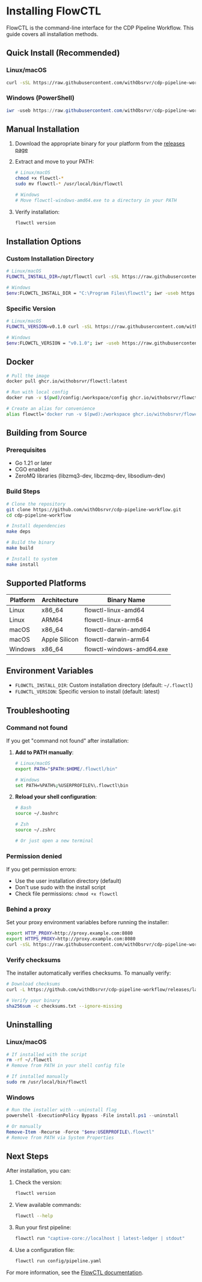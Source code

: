 # Installing FlowCTL

FlowCTL is the command-line interface for the CDP Pipeline Workflow. This guide covers all installation methods.

## Quick Install (Recommended)

### Linux/macOS

```bash
curl -sSL https://raw.githubusercontent.com/withObsrvr/cdp-pipeline-workflow/main/scripts/install.sh | sh
```

### Windows (PowerShell)

```powershell
iwr -useb https://raw.githubusercontent.com/withObsrvr/cdp-pipeline-workflow/main/scripts/install.ps1 | iex
```

## Manual Installation

1. Download the appropriate binary for your platform from the [releases page](https://github.com/withObsrvr/cdp-pipeline-workflow/releases)

2. Extract and move to your PATH:
   ```bash
   # Linux/macOS
   chmod +x flowctl-*
   sudo mv flowctl-* /usr/local/bin/flowctl
   
   # Windows
   # Move flowctl-windows-amd64.exe to a directory in your PATH
   ```

3. Verify installation:
   ```bash
   flowctl version
   ```

## Installation Options

### Custom Installation Directory

```bash
# Linux/macOS
FLOWCTL_INSTALL_DIR=/opt/flowctl curl -sSL https://raw.githubusercontent.com/withObsrvr/cdp-pipeline-workflow/main/scripts/install.sh | sh

# Windows
$env:FLOWCTL_INSTALL_DIR = "C:\Program Files\flowctl"; iwr -useb https://raw.githubusercontent.com/withObsrvr/cdp-pipeline-workflow/main/scripts/install.ps1 | iex
```

### Specific Version

```bash
# Linux/macOS
FLOWCTL_VERSION=v0.1.0 curl -sSL https://raw.githubusercontent.com/withObsrvr/cdp-pipeline-workflow/main/scripts/install.sh | sh

# Windows
$env:FLOWCTL_VERSION = "v0.1.0"; iwr -useb https://raw.githubusercontent.com/withObsrvr/cdp-pipeline-workflow/main/scripts/install.ps1 | iex
```

## Docker

```bash
# Pull the image
docker pull ghcr.io/withobsrvr/flowctl:latest

# Run with local config
docker run -v $(pwd)/config:/workspace/config ghcr.io/withobsrvr/flowctl run config/pipeline.yaml

# Create an alias for convenience
alias flowctl='docker run -v $(pwd):/workspace ghcr.io/withobsrvr/flowctl'
```

## Building from Source

### Prerequisites
- Go 1.21 or later
- CGO enabled
- ZeroMQ libraries (libzmq3-dev, libczmq-dev, libsodium-dev)

### Build Steps

```bash
# Clone the repository
git clone https://github.com/withObsrvr/cdp-pipeline-workflow.git
cd cdp-pipeline-workflow

# Install dependencies
make deps

# Build the binary
make build

# Install to system
make install
```

## Supported Platforms

| Platform | Architecture | Binary Name |
|----------|-------------|-------------|
| Linux | x86_64 | flowctl-linux-amd64 |
| Linux | ARM64 | flowctl-linux-arm64 |
| macOS | x86_64 | flowctl-darwin-amd64 |
| macOS | Apple Silicon | flowctl-darwin-arm64 |
| Windows | x86_64 | flowctl-windows-amd64.exe |

## Environment Variables

- `FLOWCTL_INSTALL_DIR`: Custom installation directory (default: `~/.flowctl`)
- `FLOWCTL_VERSION`: Specific version to install (default: latest)

## Troubleshooting

### Command not found

If you get "command not found" after installation:

1. **Add to PATH manually**:
   ```bash
   # Linux/macOS
   export PATH="$PATH:$HOME/.flowctl/bin"
   
   # Windows
   set PATH=%PATH%;%USERPROFILE%\.flowctl\bin
   ```

2. **Reload your shell configuration**:
   ```bash
   # Bash
   source ~/.bashrc
   
   # Zsh
   source ~/.zshrc
   
   # Or just open a new terminal
   ```

### Permission denied

If you get permission errors:
- Use the user installation directory (default)
- Don't use sudo with the install script
- Check file permissions: `chmod +x flowctl`

### Behind a proxy

Set your proxy environment variables before running the installer:
```bash
export HTTP_PROXY=http://proxy.example.com:8080
export HTTPS_PROXY=http://proxy.example.com:8080
curl -sSL https://raw.githubusercontent.com/withObsrvr/cdp-pipeline-workflow/main/scripts/install.sh | sh
```

### Verify checksums

The installer automatically verifies checksums. To manually verify:
```bash
# Download checksums
curl -L https://github.com/withObsrvr/cdp-pipeline-workflow/releases/latest/download/checksums.txt

# Verify your binary
sha256sum -c checksums.txt --ignore-missing
```

## Uninstalling

### Linux/macOS
```bash
# If installed with the script
rm -rf ~/.flowctl
# Remove from PATH in your shell config file

# If installed manually
sudo rm /usr/local/bin/flowctl
```

### Windows
```powershell
# Run the installer with --uninstall flag
powershell -ExecutionPolicy Bypass -File install.ps1 --uninstall

# Or manually
Remove-Item -Recurse -Force "$env:USERPROFILE\.flowctl"
# Remove from PATH via System Properties
```

## Next Steps

After installation, you can:

1. Check the version:
   ```bash
   flowctl version
   ```

2. View available commands:
   ```bash
   flowctl --help
   ```

3. Run your first pipeline:
   ```bash
   flowctl run "captive-core://localhost | latest-ledger | stdout"
   ```

4. Use a configuration file:
   ```bash
   flowctl run config/pipeline.yaml
   ```

For more information, see the [FlowCTL documentation](https://github.com/withObsrvr/cdp-pipeline-workflow).